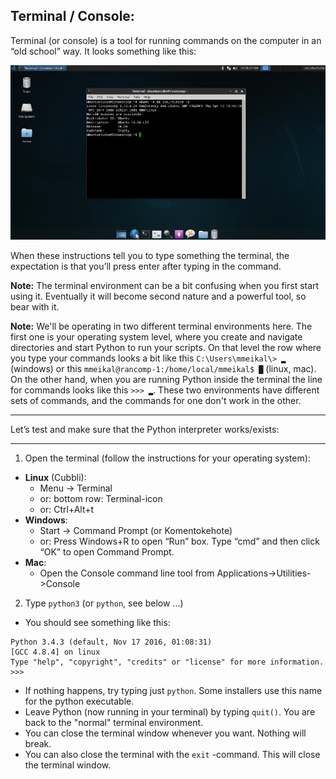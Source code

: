 ## Terminal / Console:

Terminal (or console) is a tool for running commands on the computer in an “old school” way. It looks something like this:

![Screenshot of Ubuntu Terminal](./terminal.jpg "Terminal in Ubuntu Linux")

When these instructions tell you to type something the terminal, the expectation is that you’ll press enter after typing in the command.

**Note:** The terminal environment can be a bit confusing when you first start using it. Eventually it will become second nature and a powerful tool, so bear with it.

**Note:** We'll be operating in two different terminal environments here. The first one is your operating system level, where you create and navigate directories and start Python to run your scripts. On that level the row where you type your commands looks a bit like this `C:\Users\mmeikal\> ▂` (windows) or this `mmeikal@rancomp-1:/home/local/mmeikal$ █` (linux, mac). On the other hand, when you are running Python inside the terminal the line for commands looks like this `>>> ▂`. These two environments have different sets of commands, and the commands for one don't work in the other.

---

Let’s test and make sure that the Python interpreter works/exists:

---

1. Open the terminal (follow the instructions for your operating system):
  * **Linux** (Cubbli):
    * Menu -> Terminal
    * or: bottom row: Terminal-icon
    * or: Ctrl+Alt+t
  * **Windows**:
    * Start -> Command Prompt (or Komentokehote)
    * or: Press Windows+R to open “Run” box. Type “cmd” and then click “OK” to open Command Prompt.
  * **Mac**:
    * Open the Console command line tool from Applications->Utilities->Console
2. Type `python3` (or `python`, see below ...)
  * You should see something like this:  
```
Python 3.4.3 (default, Nov 17 2016, 01:08:31)
[GCC 4.8.4] on linux
Type "help", "copyright", "credits" or "license" for more information.
>>>
```
  * If nothing happens, try typing just `python`. Some installers use this name for the python executable.
  * Leave Python (now running in your terminal) by typing `quit()`. You are back to the "normal" terminal environment.
  * You can close the terminal window whenever you want. Nothing will break.
  * You can also close the terminal with the `exit` -command. This will close the terminal window.
